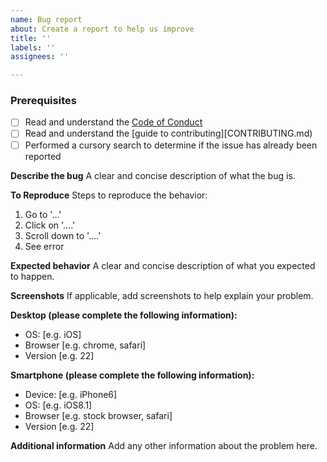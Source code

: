 ```yaml
---
name: Bug report
about: Create a report to help us improve
title: ''
labels: ''
assignees: ''

---
```


### Prerequisites

* [ ] Read and understand the [Code of Conduct](CODE_OF_CONDUCT.md)
* [ ] Read and understand the [guide to contributing][CONTRIBUTING.md)
* [ ] Performed a cursory search to determine if the issue has already been reported

**Describe the bug**
A clear and concise description of what the bug is.

**To Reproduce**
Steps to reproduce the behavior:
1. Go to '...'
2. Click on '....'
3. Scroll down to '....'
4. See error

**Expected behavior**
A clear and concise description of what you expected to happen.

**Screenshots**
If applicable, add screenshots to help explain your problem.

**Desktop (please complete the following information):**
 - OS: [e.g. iOS]
 - Browser [e.g. chrome, safari]
 - Version [e.g. 22]

**Smartphone (please complete the following information):**
 - Device: [e.g. iPhone6]
 - OS: [e.g. iOS8.1]
 - Browser [e.g. stock browser, safari]
 - Version [e.g. 22]

**Additional information**
Add any other information about the problem here.

